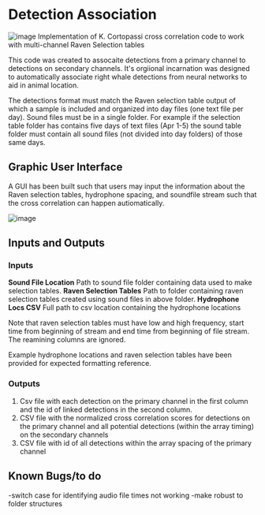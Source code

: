
# Detection Association
![image](https://user-images.githubusercontent.com/28478110/169581606-b4b62fc4-5971-4845-98f3-fb39b94a26f4.png)
Implementation of K. Cortopassi cross correlation code to work with multi-channel Raven Selection tables

This code was created to assocaite detections from a primary channel to detections on secondary channels. It's orgiional incarnation was designed to automatically associate right whale detections from neural networks to aid in animal location. 

The detections format must match the Raven selection table output of which a sample is included and organized into day files (one text file per day). Sound files must be in a single folder. For example if the selection table folder has contains five days of text files (Apr 1-5) the sound table folder must contain all sound files (not divided into day folders) of those same days. 

## Graphic User Interface
A GUI has been built such that users may input the information about the Raven selection tables, hydrophone spacing, and soundfile stream such that the cross correlation can happen autiomatically.

![image](https://github.com/JPalmerK/DetectionAssociation/assets/28478110/4c3829aa-e7f5-46a2-897f-26297ffaa009)

## Inputs and Outputs

### Inputs
**Sound File Location** Path to sound file folder containing data used to make selection tables. 
**Raven Selection Tables** Path to folder containing raven selection tables created using sound files in above folder.
**Hydrophone Locs CSV** Full path to csv location containing the hydrophone locations

Note that raven selection tables must have low and high frequency, start time from beginning of stream and end time from beginning of file stream. The reamining columns are ignored. 

Example hydrophone locations and raven selection tables have been provided for expected formatting reference. 

### Outputs 
1. Csv file with each detection on the primary channel in the first column and the id of linked detections in the second column. 
2. CSV file with the normalized cross correlation scores for detections on the primary channel and all potential detections (within the array timing) on the secondary channels
3. CSV file with id of all detections within the array spacing of the primary channel





##  Known Bugs/to do
-switch case for identifying audio file times not working
-make robust to folder structures
